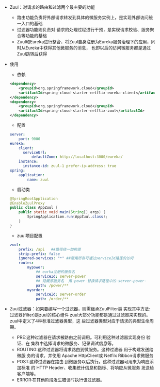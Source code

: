 - Zuul：对请求的路由和过滤两个最主要的功能
    - 路由功能负责将外部请求转发到具体的微服务实例上，是实现外部访问统一入口的基础
    - 过滤器功能则负责对 请求的处理过程进行干预，是实现请求校验、服务聚合等功能的基础
    - Zuul和Eureka进行整合，将Zuul自身注册为Eureka服务治理下的应用，同时从Eureka中获得其他微服务的消息， 也即以后的访问微服务都是通过Zuul跳转后获得

- 使用
    - 依赖
    ```xml
    <dependency>
        <groupId>org.springframework.cloud</groupId>             
        <artifactId>spring-cloud-starter-netflix-eureka-client</artifactId>
    </dependency>
    <dependency>
        <groupId>org.springframework.cloud</groupId>
        <artifactId>spring-cloud-starter-netflix-zuul</artifactId> 
    </dependency>
    ```
    - 配置
    ```yaml
    server:
        port: 9000
    eureka:
        client:
          serviceUrl:
              defaultZone: http://localhost:3000/eureka/
        instance:
          instance-id: zuul-1 prefer-ip-address: true
    spring:
        application:
            name: zuul
    ```
    - 启动类
    ```java
    @SpringBootApplication
    @EnableZuulProxy
    public class AppZuul {
        public static void main(String[] args) {                  
            SpringApplication.run(AppZuul.class);
        } 
    }
    ```
    - zuul项目配置
    ```yaml
    zuul:
        prefix: /api   ##路径统一加前缀
        strip-prefix: false
        ignored-services: "*" ##禁用所有可通过serviceId路径的访问
        routes:
            mypower:
                ## eurka注册的服务名
                serviceId: server-power  
                ## 隐藏原服务名  用·power·替换请求路径中的·server-power·
                path: /power/**  
            myorder:
                serviceId: server-order 
                path: /order/**
    ```
    
- Zuul过滤器：如果要编写一个过滤器，则需继承ZuulFilter类 实现其中方法:
    过滤器(filter)是zuul的核心组件 zuul大部分功能都是通过过滤器来实现的。 zuul中定义了4种标准过滤器类型，这 些过滤器类型对应于请求的典型生命周期。             
    - PRE:这种过滤器在请求被路由之前调用。可利用这种过滤器实现身份 验证、在 集群中选择请求的微服务、记录调试信息等。 
    - ROUTING:这种过滤器将请求路由到微服务。这种过滤器 用于构建发送给微服 务的请求，并使用 Apache HttpCIient或 Netfilx Ribbon请求微服务 
    - POST:这种过滤器在路由 到微服务以后执行。这种过滤器可用来为响应添加标准 的 HTTP Header、收集统计信息和指标、将响应从微服务 发送给客户端等。 
    - ERROR:在其他阶段发生错误时执行该过滤器。
    
    